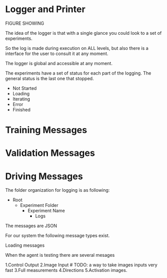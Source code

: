 Logger and Printer
==================


FIGURE SHOWING


The idea of the logger is that with a single
glance you could look to a set of experiments.

So the log is made during execution on ALL levels,
but also there is a interface for the user to
consult it at any moment.

The logger is global and accessible at any moment.


The experiments have a set of status for each part of
the logging. The general status is the last one that stopped.

* Not Started
* Loading
* Iterating
* Error
* Finished


# Training Messages

# Validation Messages

# Driving Messages


The folder organization for logging is as following:

* Root
    * Experiment Folder
        * Experiment Name
            * Logs



The messages are JSON

For our system the following message types exist.

Loading messages


When the agent is testing there are several mesages

1.Control Output
2.Image Input # TODO: a way to take images inputs very fast
3.Full measurements
4.Directions
5.Activation images.



